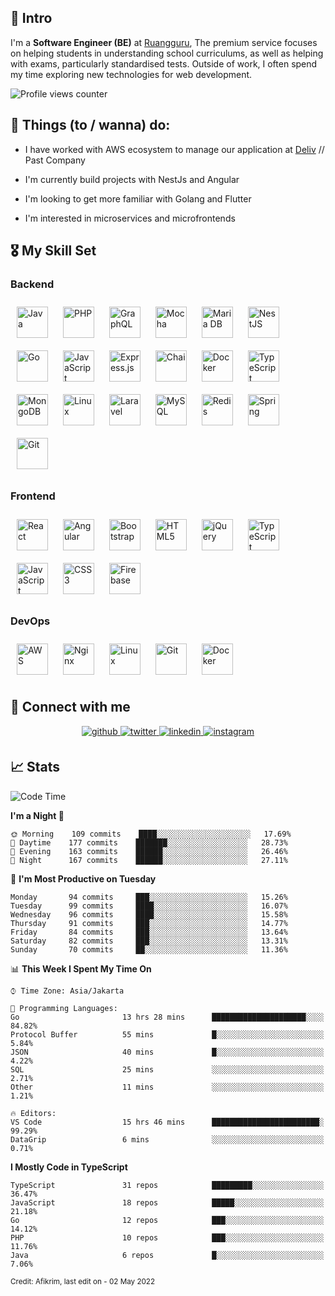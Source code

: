 ## 🙇 Intro  
I'm a **Software Engineer (BE)** at [Ruangguru](https://ruangguru.com), The premium service focuses on helping students in understanding school curriculums, as well as helping with exams, particularly standardised tests. Outside of work, I often spend my time exploring new technologies for web development.  
  

![Profile views counter](https://komarev.com/ghpvc/?username=afikrim&&style=for-the-badge) 


## 📃 Things (to / wanna) do:  
- I have worked with AWS ecosystem to manage our application at [Deliv](https://kios.deliv.id) // Past Company  
  

- I'm currently build projects with NestJs and Angular  
  

- I'm looking to get more familiar with Golang and Flutter  
  

- I'm interested in microservices and microfrontends  


## 🎖️ My Skill Set  


### Backend  
<div align="left">  
<img style="margin: 10px" src="https://profilinator.rishav.dev/skills-assets/java-original-wordmark.svg" alt="Java" height="50" />  
<img style="margin: 10px" src="https://profilinator.rishav.dev/skills-assets/php-original.svg" alt="PHP" height="50" />  
<img style="margin: 10px" src="https://profilinator.rishav.dev/skills-assets/graphql.png" alt="GraphQL" height="50" />  
<img style="margin: 10px" src="https://profilinator.rishav.dev/skills-assets/mocha.png" alt="Mocha" height="50" />  
<img style="margin: 10px" src="https://profilinator.rishav.dev/skills-assets/mariadb.png" alt="Maria DB" height="50" />  
<img style="margin: 10px" src="https://profilinator.rishav.dev/skills-assets/nestjs.svg" alt="NestJS" height="50" />  
<img style="margin: 10px" src="https://profilinator.rishav.dev/skills-assets/go-original.svg" alt="Go" height="50" />  
<img style="margin: 10px" src="https://profilinator.rishav.dev/skills-assets/javascript-original.svg" alt="JavaScript" height="50" />  
<img style="margin: 10px" src="https://profilinator.rishav.dev/skills-assets/express-original-wordmark.svg" alt="Express.js" height="50" />  
<img style="margin: 10px" src="https://profilinator.rishav.dev/skills-assets/chai.png" alt="Chai" height="50" />  
<img style="margin: 10px" src="https://profilinator.rishav.dev/skills-assets/docker-original-wordmark.svg" alt="Docker" height="50" />  
<img style="margin: 10px" src="https://profilinator.rishav.dev/skills-assets/typescript-original.svg" alt="TypeScript" height="50" />  
<img style="margin: 10px" src="https://profilinator.rishav.dev/skills-assets/mongodb-original-wordmark.svg" alt="MongoDB" height="50" />  
<img style="margin: 10px" src="https://profilinator.rishav.dev/skills-assets/linux-original.svg" alt="Linux" height="50" />  
<img style="margin: 10px" src="https://profilinator.rishav.dev/skills-assets/laravel-plain-wordmark.svg" alt="Laravel" height="50" />  
<img style="margin: 10px" src="https://profilinator.rishav.dev/skills-assets/mysql-original-wordmark.svg" alt="MySQL" height="50" />  
<img style="margin: 10px" src="https://profilinator.rishav.dev/skills-assets/redis-original-wordmark.svg" alt="Redis" height="50" />  
<img style="margin: 10px" src="https://profilinator.rishav.dev/skills-assets/springio-icon.svg" alt="Spring" height="50" />  
<img style="margin: 10px" src="https://profilinator.rishav.dev/skills-assets/git-scm-icon.svg" alt="Git" height="50" />  
</div>  



### Frontend  
<div align="left">  
<img style="margin: 10px" src="https://profilinator.rishav.dev/skills-assets/react-original-wordmark.svg" alt="React" height="50" />  
<img style="margin: 10px" src="https://profilinator.rishav.dev/skills-assets/angularjs-original.svg" alt="Angular" height="50" />  
<img style="margin: 10px" src="https://profilinator.rishav.dev/skills-assets/bootstrap-plain.svg" alt="Bootstrap" height="50" />  
<img style="margin: 10px" src="https://profilinator.rishav.dev/skills-assets/html5-original-wordmark.svg" alt="HTML5" height="50" />  
<img style="margin: 10px" src="https://profilinator.rishav.dev/skills-assets/jquery.png" alt="jQuery" height="50" />  
<img style="margin: 10px" src="https://profilinator.rishav.dev/skills-assets/typescript-original.svg" alt="TypeScript" height="50" />  
<img style="margin: 10px" src="https://profilinator.rishav.dev/skills-assets/javascript-original.svg" alt="JavaScript" height="50" />  
<img style="margin: 10px" src="https://profilinator.rishav.dev/skills-assets/css3-original-wordmark.svg" alt="CSS3" height="50" />  
<img style="margin: 10px" src="https://profilinator.rishav.dev/skills-assets/firebase.png" alt="Firebase" height="50" />  
</div>  



### DevOps  
<div align="left">  
<img style="margin: 10px" src="https://profilinator.rishav.dev/skills-assets/amazonwebservices-original-wordmark.svg" alt="AWS" height="50" />  
<img style="margin: 10px" src="https://profilinator.rishav.dev/skills-assets/nginx-original.svg" alt="Nginx" height="50" />  
<img style="margin: 10px" src="https://profilinator.rishav.dev/skills-assets/linux-original.svg" alt="Linux" height="50" />  
<img style="margin: 10px" src="https://profilinator.rishav.dev/skills-assets/git-scm-icon.svg" alt="Git" height="50" />  
<img style="margin: 10px" src="https://profilinator.rishav.dev/skills-assets/docker-original-wordmark.svg" alt="Docker" height="50" />  
</div>  


## 🔗 Connect with me  
<div align="center">
<a href="https://github.com/afikrim" target="_blank">
<img src=https://img.shields.io/badge/github-%2324292e.svg?&style=for-the-badge&logo=github&logoColor=white alt=github style="margin-bottom: 5px;" />
</a>
<a href="https://twitter.com/aafikrim" target="_blank">
<img src=https://img.shields.io/badge/twitter-%2300acee.svg?&style=for-the-badge&logo=twitter&logoColor=white alt=twitter style="margin-bottom: 5px;" />
</a>
<a href="https://linkedin.com/in/afikrim" target="_blank">
<img src=https://img.shields.io/badge/linkedin-%231E77B5.svg?&style=for-the-badge&logo=linkedin&logoColor=white alt=linkedin style="margin-bottom: 5px;" />
</a>
<a href="https://instagram.com/aafikrim" target="_blank">
<img src=https://img.shields.io/badge/instagram-%23000000.svg?&style=for-the-badge&logo=instagram&logoColor=white alt=instagram style="margin-bottom: 5px;" />
</a>  
</div>  


## 📈 Stats  

<!--START_SECTION:waka-->
![Code Time](http://img.shields.io/badge/Code%20Time-472%20hrs%2038%20mins-blue)

**I'm a Night 🦉** 

```text
🌞 Morning    109 commits    ████░░░░░░░░░░░░░░░░░░░░░   17.69% 
🌆 Daytime    177 commits    ███████░░░░░░░░░░░░░░░░░░   28.73% 
🌃 Evening    163 commits    ██████░░░░░░░░░░░░░░░░░░░   26.46% 
🌙 Night      167 commits    ██████░░░░░░░░░░░░░░░░░░░   27.11%

```
📅 **I'm Most Productive on Tuesday** 

```text
Monday       94 commits     ███░░░░░░░░░░░░░░░░░░░░░░   15.26% 
Tuesday      99 commits     ████░░░░░░░░░░░░░░░░░░░░░   16.07% 
Wednesday    96 commits     ████░░░░░░░░░░░░░░░░░░░░░   15.58% 
Thursday     91 commits     ███░░░░░░░░░░░░░░░░░░░░░░   14.77% 
Friday       84 commits     ███░░░░░░░░░░░░░░░░░░░░░░   13.64% 
Saturday     82 commits     ███░░░░░░░░░░░░░░░░░░░░░░   13.31% 
Sunday       70 commits     ██░░░░░░░░░░░░░░░░░░░░░░░   11.36%

```


📊 **This Week I Spent My Time On** 

```text
⌚︎ Time Zone: Asia/Jakarta

💬 Programming Languages: 
Go                       13 hrs 28 mins      █████████████████████░░░░   84.82% 
Protocol Buffer          55 mins             █░░░░░░░░░░░░░░░░░░░░░░░░   5.84% 
JSON                     40 mins             █░░░░░░░░░░░░░░░░░░░░░░░░   4.22% 
SQL                      25 mins             ░░░░░░░░░░░░░░░░░░░░░░░░░   2.71% 
Other                    11 mins             ░░░░░░░░░░░░░░░░░░░░░░░░░   1.21%

🔥 Editors: 
VS Code                  15 hrs 46 mins      ████████████████████████░   99.29% 
DataGrip                 6 mins              ░░░░░░░░░░░░░░░░░░░░░░░░░   0.71%

```

**I Mostly Code in TypeScript** 

```text
TypeScript               31 repos            █████████░░░░░░░░░░░░░░░░   36.47% 
JavaScript               18 repos            █████░░░░░░░░░░░░░░░░░░░░   21.18% 
Go                       12 repos            ███░░░░░░░░░░░░░░░░░░░░░░   14.12% 
PHP                      10 repos            ███░░░░░░░░░░░░░░░░░░░░░░   11.76% 
Java                     6 repos             █░░░░░░░░░░░░░░░░░░░░░░░░   7.06%

```



<!--END_SECTION:waka-->

<sub>Credit: Afikrim, last edit on - 02 May 2022</sub>
